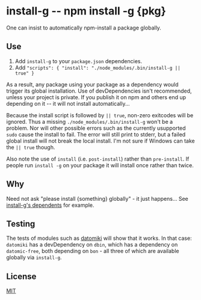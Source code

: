 # install-g -- npm install -g {pkg}

One can insist to automatically npm-install a package globally.

## Use

1. Add `install-g` to your `package.json` dependencies.
2. Add `"scripts": { "install": "./node_modules/.bin/install-g || true" }`

As a result, any package using your package as a dependency would trigger its global installation.
Use of devDependencies isn't recommended, unless your project is private.
If you publish it on npm and others end up depending on it -- it will not install automatically...

Because the install script is followed by `|| true`, non-zero exitcodes will be ignored.
Thus a missing `./node_modules/.bin/install-g` won't be a problem.  Nor will other possible errors
such as the currently usupported `sudo` cause the install to fail.  The error will still print
to stderr, but a failed global install will not break the local install.
I'm not sure if Windows can take the `|| true` though.

Also note the use of `install` (i.e. `post-install`) rather than `pre-install`.
If people run `install -g` on your package it will install once rather than twice.

## Why

Need not ask "please install {something} globally" - it just happens...
See [install-g's dependents](https://www.npmjs.org/package/install-g) for example.

## Testing

The tests of modules such as [datomiki](https://github.com/datomicon/datomiki)
will show that it works.  In that case: `datomiki` has a devDependency on `dbin`,
which has a dependency on `datomic-free`, both depending on `bon` -
all three of which are available globally via `install-g`.

## License

[MIT](http://orlin.mit-license.org)
